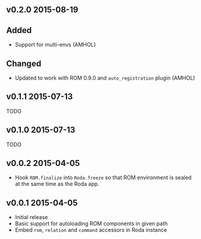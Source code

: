 ## v0.2.0 2015-08-19

## Added

- Support for multi-envs (AMHOL)

## Changed

- Updated to work with ROM 0.9.0 and `auto_registration` plugin (AMHOL)

## v0.1.1 2015-07-13

TODO

## v0.1.0 2015-07-13

TODO

## v0.0.2 2015-04-05

- Hook `ROM.finalize` into `Roda.freeze` so that ROM environment is sealed at the same time as the Roda app.

## v0.0.1 2015-04-05

- Initial release
- Basic support for autoloading ROM components in given path
- Embed `rom`, `relation` and `command` accessors in Roda instance

